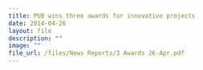 ```yaml
---
title: PUB wins three awards for innovative projects
date: 2014-04-26
layout: file
description: ""
image: ""
file_url: /files/News Reports/3 Awards 26-Apr.pdf
---
```

